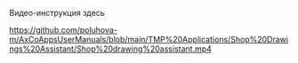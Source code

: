 
Видео-инструкция здесь

https://github.com/poluhova-m/AxCoAppsUserManuals/blob/main/TMP%20Applications/Shop%20Drawings%20Assistant/Shop%20drawing%20assistant.mp4
